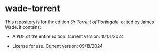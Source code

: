 # wade-torrent

This repository is for the edition _Sir Torrent of Portingale_, edited by James Wade. It contains:

-	A PDF of the entire edition. Current version: 10/01/2024

-	License for use. Current version: 09/18/2024
